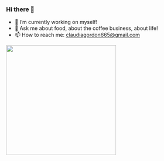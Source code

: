 ### Hi there 👋

- 🔭 I’m currently working on myself! 
- 💬 Ask me about food, about the coffee business, about life!
- 📫 How to reach me: claudiagordon665@gmail.com
  
<div>
<img src="https://media.giphy.com/media/cx1SVu2ehrkygaIMlk/giphy.gif" width="300"/>
</div>



